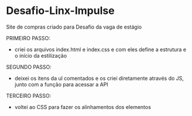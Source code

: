 # Desafio-Linx-Impulse
Site de compras criado para Desafio da vaga de estágio

PRIMEIRO PASSO:
- criei os arquivos index.html e index.css e com eles define a estrutura e o início da estilização

SEGUNDO PASSO:
- deixei os itens da ul comentados e os criei diretamente através do JS, junto com a função para acessar a API

TERCEIRO PASSO:
- voltei ao CSS para fazer os alinhamentos dos elementos

